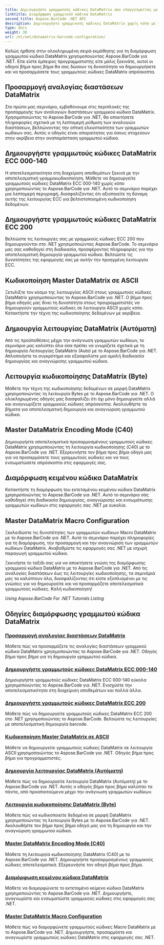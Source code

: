```yaml
---
title: Δημιουργήστε γραμμωτούς κώδικες DataMatrix σαν επαγγελματίας με το Aspose.BarCode.
linktitle: Διαμόρφωση γραμμικού κώδικα DataMatrix
second_title: Aspose.BarCode .NET API
description: Δημιουργήστε γραμμικούς κώδικες DataMatrix χωρίς κόπο με το Aspose.BarCode για .NET. Προσαρμόστε τις αναλογίες διαστάσεων, τις λειτουργίες ECC, την κωδικοποίηση και άλλα. Αυξήστε την αποτελεσματικότητα στη δημιουργία barcode.
type: docs
weight: 30
url: /el/net/datamatrix-barcode-configuration/
---
```



Καλώς ήρθατε στην ολοκληρωμένη σειρά εκμάθησης για τη διαμόρφωση γραμμωτού κώδικα DataMatrix χρησιμοποιώντας Aspose.BarCode για .NET. Είτε είστε έμπειρος προγραμματιστής είτε μόλις ξεκινάτε, αυτοί οι οδηγοί βήμα προς βήμα θα σας δώσουν τη δυνατότητα να δημιουργήσετε και να προσαρμόσετε τους γραμμωτούς κώδικες DataMatrix απρόσκοπτα.

## Προσαρμογή αναλογίας διαστάσεων DataMatrix

Στο πρώτο μας σεμινάριο, εμβαθύνουμε στις περιπλοκές της προσαρμογής των αναλογιών διαστάσεων γραμμικού κώδικα DataMatrix. Χρησιμοποιώντας το Aspose.BarCode για .NET, θα αποκτήσετε πληροφορίες σχετικά με τη λεπτομερή ρύθμιση των αναλογιών διαστάσεων, βελτιώνοντας την οπτική ελκυστικότητα των γραμμωτών κωδίκων σας. Αυτός ο οδηγός είναι απαραίτητος για όσους στοχεύουν στην ακρίβεια στην αναπαράσταση γραμμωτού κώδικα.

## Δημιουργήστε γραμμωτούς κώδικες DataMatrix ECC 000-140

Η αποτελεσματικότητα στη διαχείριση αποθεμάτων ξεκινά με την αποτελεσματική γραμμοκωδικοποίηση. Μάθετε να δημιουργείτε γραμμωτούς κώδικες DataMatrix ECC 000-140 χωρίς κόπο χρησιμοποιώντας το Aspose.BarCode για .NET. Αυτό το σεμινάριο παρέχει μια λεπτομερή περιγραφή, διασφαλίζοντας ότι αξιοποιείτε τη δύναμη αυτής της λειτουργίας ECC για βελτιστοποιημένη κωδικοποίηση δεδομένων.

## Δημιουργήστε γραμμωτούς κώδικες DataMatrix ECC 200

Βελτιώστε τις λειτουργίες σας με γραμμικούς κώδικες ECC 200 που δημιουργούνται στο .NET χρησιμοποιώντας Aspose.BarCode. Το σεμινάριο μας σας καθοδηγεί στη διαδικασία, προσφέροντας πληροφορίες για την αποτελεσματική δημιουργία γραμμωτού κώδικα. Βελτιώστε τις δυνατότητες της εφαρμογής σας με αυτήν την προηγμένη λειτουργία ECC.

## Κωδικοποίηση Master DataMatrix σε ASCII

Ξετυλίξτε τον κόσμο της λειτουργίας ASCII στους γραμμωτούς κώδικες DataMatrix χρησιμοποιώντας το Aspose.BarCode για .NET. Ο βήμα προς βήμα οδηγός μας δίνει τη δυνατότητα στους προγραμματιστές να δημιουργούν γραμμωτούς κώδικες σε λειτουργία ASCII χωρίς κόπο. Κατακτήστε την τέχνη της κωδικοποίησης δεδομένων με ακρίβεια.

## Δημιουργία λειτουργίας DataMatrix (Αυτόματη)

Από τις προϋποθέσεις μέχρι την ανάγνωση γραμμωτών κωδίκων, το σεμινάριο μας καλύπτει όλα όσα πρέπει να γνωρίζετε σχετικά με τη δημιουργία Λειτουργίας DataMatrix (Auto) με το Aspose.BarCode για .NET. Απλοποιήστε το συγκρότημα και εξασφαλίστε μια ομαλή διαδικασία δημιουργίας και αναγνώρισης γραμμωτού κώδικα.

## Λειτουργία κωδικοποίησης DataMatrix (Byte)

Μάθετε την τέχνη της κωδικοποίησης δεδομένων σε μορφή DataMatrix χρησιμοποιώντας τη λειτουργία Bytes με το Aspose.BarCode για .NET. Ο ολοκληρωμένος οδηγός μας διασφαλίζει ότι όχι μόνο δημιουργείτε αλλά και αναγνωρίζετε γραμμικούς κώδικες απρόσκοπτα. Ακολουθήστε τα βήματα για αποτελεσματική δημιουργία και αναγνώριση γραμμωτού κώδικα.

## Master DataMatrix Encoding Mode (C40)

Δημιουργήστε αποτελεσματικά προσαρμοσμένους γραμμωτούς κώδικες DataMatrix χρησιμοποιώντας τη λειτουργία κωδικοποίησης (C40) με το Aspose.BarCode για .NET. Εξερευνήστε τον βήμα προς βήμα οδηγό μας για να προσαρμόσετε τους γραμμωτούς κώδικες και να τους ενσωματώσετε απρόσκοπτα στις εφαρμογές σας.

## Διαμόρφωση κειμένου κώδικα DataMatrix

Κατακτήστε τη διαμόρφωση του εκτεταμένου κειμένου κώδικα DataMatrix χρησιμοποιώντας το Aspose.BarCode για .NET. Αυτό το σεμινάριο σάς καθοδηγεί στη διαδικασία δημιουργίας, αναγνώρισης και ενσωμάτωσης γραμμωτών κωδίκων στις εφαρμογές σας .NET με ευκολία.

## Master DataMatrix Macro Configuration

Ξεκλειδώστε τις δυνατότητες των γραμμωτών κωδίκων Macro DataMatrix με το Aspose.BarCode για .NET. Αυτό το σεμινάριο παρέχει πληροφορίες για τη διαμόρφωση, την προσαρμογή και την αναγνώριση των γραμμωτών κωδίκων DataMatrix. Αναβαθμίστε τις εφαρμογές σας .NET με ισχυρή παραγωγή γραμμωτού κώδικα.

Ξεκινήστε το ταξίδι σας για να αποκτήσετε γνώση της διαμόρφωσης γραμμικού κώδικα DataMatrix με το Aspose.BarCode για .NET. Από τις αναλογίες διαστάσεων έως τις λειτουργίες κωδικοποίησης, τα σεμινάριά μας τα καλύπτουν όλα, διασφαλίζοντας ότι είστε εξοπλισμένοι με τις γνώσεις για να δημιουργείτε και να προσαρμόζετε αποτελεσματικά γραμμωτούς κώδικες. Καλή κωδικοποίηση!

*Using Aspose.BarCode For .NET Tutorials Listing*
## Οδηγίες διαμόρφωσης γραμμωτού κώδικα DataMatrix
### [Προσαρμογή αναλογίας διαστάσεων DataMatrix](./datamatrix-aspect-ratio-customization/)
Μάθετε πώς να προσαρμόζετε τις αναλογίες διαστάσεων γραμμικού κώδικα DataMatrix χρησιμοποιώντας το Aspose.BarCode για .NET. Οδηγός βήμα προς βήμα για τη δημιουργία γραμμωτού κώδικα.
### [Δημιουργήστε γραμμωτούς κώδικες DataMatrix ECC 000-140](./datamatrix-ecc-000-140-configuration/)
Δημιουργήστε γραμμωτούς κώδικες DataMatrix ECC 000-140 εύκολα χρησιμοποιώντας το Aspose.BarCode για .NET. Ενισχύστε την αποτελεσματικότητα στη διαχείριση αποθεμάτων και πολλά άλλα.
### [Δημιουργήστε γραμμωτούς κώδικες DataMatrix ECC 200](./datamatrix-ecc-200-configuration/)
Μάθετε πώς να δημιουργείτε γραμμωτούς κώδικες DataMatrix ECC 200 στο .NET χρησιμοποιώντας το Aspose.BarCode. Βελτιώστε τις λειτουργίες με αποτελεσματική δημιουργία barcode.
### [Κωδικοποίηση Master DataMatrix σε ASCII](./datamatrix-encoding-mode-ascii/)
Μάθετε να δημιουργείτε γραμμωτούς κώδικες DataMatrix σε λειτουργία ASCII χρησιμοποιώντας το Aspose.BarCode για .NET. Οδηγός βήμα προς βήμα για προγραμματιστές.
### [Δημιουργία λειτουργίας DataMatrix (Αυτόματη)](./datamatrix-encoding-mode-auto/)
Μάθετε πώς να δημιουργείτε λειτουργία DataMatrix (Αυτόματη) με το Aspose.BarCode για .NET. Αυτός ο οδηγός βήμα προς βήμα καλύπτει τα πάντα, από προαπαιτούμενα μέχρι την ανάγνωση γραμμωτών κωδίκων.
### [Λειτουργία κωδικοποίησης DataMatrix (Byte)](./datamatrix-encoding-mode-bytes/)
Μάθετε πώς να κωδικοποιείτε δεδομένα σε μορφή DataMatrix χρησιμοποιώντας τη λειτουργία Bytes με το Aspose.BarCode για .NET. Ακολουθήστε τον βήμα προς βήμα οδηγό μας για τη δημιουργία και την αναγνώριση γραμμωτού κώδικα.
### [Master DataMatrix Encoding Mode (C40)](./datamatrix-encoding-mode-c40/)
Μάθετε τη λειτουργία κωδικοποίησης DataMatrix (C40) με το Aspose.BarCode για .NET. Δημιουργήστε προσαρμοσμένους γραμμικούς κώδικες αποτελεσματικά. Εξερευνήστε τον οδηγό βήμα προς βήμα.
### [Διαμόρφωση κειμένου κώδικα DataMatrix](./datamatrix-extended-code-text-configuration/)
Μάθετε να διαμορφώνετε το εκτεταμένο κείμενο κώδικα DataMatrix χρησιμοποιώντας το Aspose.BarCode για .NET. Δημιουργήστε, αναγνωρίστε και ενσωματώστε γραμμικούς κώδικες στις εφαρμογές σας .NET.
### [Master DataMatrix Macro Configuration](./datamatrix-macro-configuration/)
Μάθετε πώς να διαμορφώνετε γραμμωτούς κώδικες Macro DataMatrix με το Aspose.BarCode για .NET. Δημιουργήστε, προσαρμόστε και αναγνωρίστε γραμμωτούς κώδικες DataMatrix στις εφαρμογές σας .NET.